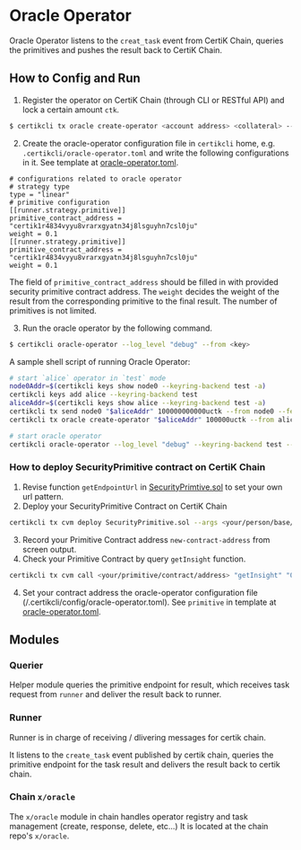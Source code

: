 # Oracle Operator

Oracle Operator listens to the `creat_task` event from CertiK Chain,
queries the primitives and pushes the result back to CertiK Chain.  

## How to Config and Run

1. Register the operator on CertiK Chain (through CLI or RESTful API) and lock a certain amount `ctk`.
```bash
$ certikcli tx oracle create-operator <account address> <collateral> --name <operator name> --from <key> --fees 5000uctk -y -b block
```

2. Create the oracle-operator configuration file in `certikcli` home, e.g. `.certikcli/oracle-operator.toml` and write the following configurations in it.
See template at [oracle-operator.toml](oracle-operator.toml).
```
# configurations related to oracle operator
# strategy type
type = "linear"
# primitive configuration
[[runner.strategy.primitive]]
primitive_contract_address = "certik1r4834vyyu8vrarxgyatn34j8lsguyhn7csl0ju"
weight = 0.1
[[runner.strategy.primitive]]
primitive_contract_address = "certik1r4834vyyu8vrarxgyatn34j8lsguyhn7csl0ju"
weight = 0.1
```
The field of `primitive_contract_address` should be filled in with provided security primitive contract address.
The `weight` decides the weight of the result from the corresponding primitive to the final result.
The number of primitives is not limited.

3. Run the oracle operator by the following command.
```bash
$ certikcli oracle-operator --log_level "debug" --from <key> 
```

A sample shell script of running Oracle Operator:
```bash
# start `alice` operator in `test` mode
node0Addr=$(certikcli keys show node0 --keyring-backend test -a)
certikcli keys add alice --keyring-backend test
aliceAddr=$(certikcli keys show alice --keyring-backend test -a)
certikcli tx send node0 "$aliceAddr" 100000000000uctk --from node0 --fees 5000uctk -b block -y
certikcli tx oracle create-operator "$aliceAddr" 100000uctk --from alice --fees 5000uctk -y -b block

# start oracle operator
certikcli oracle-operator --log_level "debug" --keyring-backend test --from alice
```

### How to deploy SecurityPrimitive contract on CertiK Chain

1. Revise function `getEndpointUrl` in [SecurityPrimtive.sol](contracts/SecurityPrimitive.sol) 
to set your own url pattern.
2. Deploy your SecurityPrimitive Contract on CertiK Chain 

```bash
certikcli tx cvm deploy SecurityPrimitive.sol --args <your/person/base/endpoint/url> --from node0 --gas-prices 0.025uctk --gas-adjustment 2.0 --gas auto -y -b block
```
3. Record your Primitive Contract address `new-contract-address` from screen output.
5. Check your Primitive Contract by query `getInsight` function.
```bash
certikcli tx cvm call <your/primitive/contract/address> "getInsight" "0x00000000000000000000" "0x0100" --from node0 --gas-prices 0.025uctk --gas-adjustment 2.0 --gas auto -y -b block
```
4. Set your contract address the oracle-operator configuration file (<home>/.certikcli/config/oracle-operator.toml).
See `primitive` in template at [oracle-operator.toml](oracle-operator.toml).

## Modules

### Querier

Helper module queries the primitive endpoint for result, which receives task request from `runner` 
and deliver the result back to runner.

### Runner

Runner is in charge of receiving / dlivering messages for certik chain.

It listens to the `create_task` event published by certik chain, queries the primitive endpoint
for the task result and delivers the result back to certik chain.

### Chain `x/oracle`

The `x/oracle` module in chain handles operator registry and task management (create, response, delete, etc...)
It is located at the chain repo's `x/oracle`.